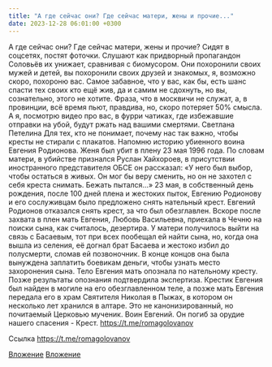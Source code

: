 ```yaml
---
title: "А где сейчас они? Где сейчас матери, жены и прочие..."
date: 2023-12-28 06:01:00 +0300
---
```


А где сейчас они? Где сейчас матери, жены и прочие?
Сидят в соцсетях, постят фоточки.
Слушают как придворный пропагандон Соловьёв их унижает, сравнивая с биомусором.
Они похоронили своих мужей и детей, вы похоронили своих друзей и знакомых, я, возможно скоро, похороню вас.
Самое забавное, что у вас, как бы, есть шанс спасти тех своих кто ещё жив, да и самим не сдохнуть, но вы, сознательно, этого не хотите.
Фраза, что в москвичи не служат, а, в провинции, всё время пьют, правдива, но, скоро потеряет 50% смысла.
А я, посмотрю видео про вас, в фурри чатиках, где избежавшие отправки на убой, будут ржать над вашими смертями.
Светлана Петелина
Для тех, кто не понимает, почему нас так важно, чтобы кресты не стирали с плакатов. Напомню историю убиенного воина Евгения Родионова.
Женя был убит в плену 23 мая 1996 года. По словам матери, в убийстве признался Руслан Хайхороев, в присутствии иностранного представителя ОБСЕ он рассказал:
«У него был выбор, чтобы остаться в живых. Он мог бы веру сменить, но он не захотел с себя креста снимать. Бежать пытался…»
23 мая, в собственный день рождения, после 100 дней плена и жестоких пыток, Евгению Родионову и его сослуживцам было предложено снять нательный крест. Евгений Родионов отказался снять крест, за что был обезглавлен.
Вскоре после захвата в плен мать Евгения, Любовь Васильевна, приехала в Чечню на поиски сына, как считалось, дезертира. У матери получилось выйти на связь с Басаевым, тот при всех пообещал ей найти сына, но, когда она вышла из селения, её догнал брат Басаева и жестоко избил до полусмерти, сломав ей позвоночник.
В конце концов она была вынуждена заплатить боевикам деньги, чтобы узнать место захоронения сына. Тело Евгения мать опознала по нательному кресту. Позже результаты опознания подтвердила экспертиза.
Крестик Евгения был найден в могиле на его обезглавленном теле, а позже мать Евгения передала его в храм Святителя Николая в Пыжах, в котором он несколько лет хранился в алтаре.
Это не канонизированный, но почитаемый Церковью мученик. Воин Евгений. Он погиб за орудие нашего спасения - Крест.
https://t.me/romagolovanov

Ссылка
https://t.me/romagolovanov

[Вложение](https://vk.com/photo597808035_457243106)
[Вложение](https://t.me/romagolovanov)
